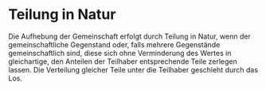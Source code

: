 # Teilung in Natur

Die Aufhebung der Gemeinschaft erfolgt durch Teilung in Natur, wenn der gemeinschaftliche Gegenstand oder, falls mehrere Gegenstände gemeinschaftlich sind, diese sich ohne Verminderung des Wertes in gleichartige, den Anteilen der Teilhaber entsprechende Teile zerlegen lassen. Die Verteilung gleicher Teile unter die Teilhaber geschieht durch das Los.